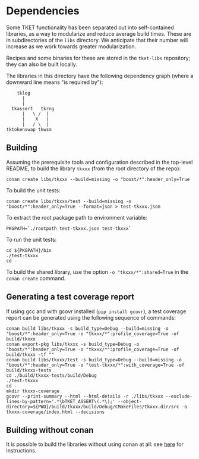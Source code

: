 # Dependencies

Some TKET functionality has been separated out into self-contained libraries,
as a way to modularize and reduce average build times. These are in
subdirectories of the `libs` directory. We anticipate that their number will
increase as we work towards greater modularization.

Recipes and some binaries for these are stored in the `tket-libs` repository;
they can also be built locally.

The libraries in this directory have the following dependency graph (where a
downward line means "is required by"):

        tklog
          |
          |
      tkassert   tkrng
          |   \ /  |
          |    X   |
          |   / \  |
    tktokenswap tkwsm

## Building

Assuming the prerequisite tools and configuration described in the top-level
README, to build the library `tkxxx` (from the root directory of the repo):

```shell
conan create libs/tkxxx --build=missing -o "boost/*":header_only=True
```

To build the unit tests:

```shell
conan create libs/tkxxx/test --build=missing -o "boost/*":header_only=True --format=json > test-tkxxx.json
```

To extract the root package path to environment variable:

```shell
PKGPATH=`./rootpath test-tkxxx.json test-tkxxx`
```

To run the unit tests:

```shell
cd ${PKGPATH}/bin
./test-tkxxx
cd -
```

To build the shared library, use the option `-o "tkxxx/*":shared=True` in the
`conan create` command.

## Generating a test coverage report

If using gcc and with gcovr installed (`pip install gcovr`), a test coverage
report can be generated using the following sequence of commands:

```shell
conan build libs/tkxxx -s build_type=Debug --build=missing -o "boost/*":header_only=True -o "tkxxx/*":profile_coverage=True -of build/tkxxx
conan export-pkg libs/tkxxx -s build_type=Debug -o "boost/*":header_only=True -o "tkxxx/*":profile_coverage=True -of build/tkxxx -tf ""
conan build libs/tkxxx/test -s build_type=Debug --build=missing -o "boost/*":header_only=True -o "test-tkxxx/*":with_coverage=True -of build/tkxxx-tests
cd ./build/tkxxx-tests/build/Debug
./test-tkxxx
cd -
mkdir tkxxx-coverage
gcovr --print-summary --html --html-details -r ./libs/tkxxx --exclude-lines-by-pattern='.*\bTKET_ASSERT\(.*\);' --object-directory=${PWD}/build/tkxxx/build/Debug/CMakeFiles/tkxxx.dir/src -o tkxxx-coverage/index.html --decisions
```

## Building without conan

It is possible to build the libraries without using conan at all: see
[here](../build-without-conan.md) for instructions.

